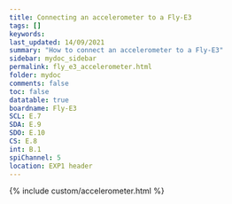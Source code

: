 ```yaml
---
title: Connecting an accelerometer to a Fly-E3
tags: []
keywords: 
last_updated: 14/09/2021
summary: "How to connect an accelerometer to a Fly-E3"
sidebar: mydoc_sidebar
permalink: fly_e3_accelerometer.html
folder: mydoc
comments: false
toc: false
datatable: true
boardname: Fly-E3
SCL: E.7
SDA: E.9
SDO: E.10
CS: E.8
int: B.1
spiChannel: 5
location: EXP1 header
---
```


{% include custom/accelerometer.html %}